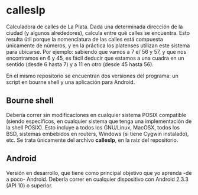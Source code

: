 calleslp
========

Calculadora de calles de La Plata. Dada una determinada dirección de la ciudad (y algunos alrededores), calcula entre qué calles se encuentra. Esto resulta útil porque la nomenclatura de las calles está compuesta únicamente de números, y en la práctica los platenses utilizan este sistema para ubicarse. Por ejemplo: sabiendo que vamos a 7 e/ 56 y 57, y que nos encontramos en 6 y 45, es fácil deducir que estamos a una cuadra en un sentido (desde 6 hasta 7) y a 11 en otro (desde 45 hasta 56).

En el mismo repositorio se encuentran dos versiones del programa: un script en bourne shell y una aplicación para Android.

## Bourne shell
Debería correr sin modificaciones en cualquier sistema POSIX compatible (siendo específicos, en cualquier sistema que tenga una implementación de la shell POSIX). Esto incluye a todos los GNU/Linux, MacOSX, todos los BSD, sistemas embebidos en routers, Windows (si tiene Cygwin instalado), etc. Se trata únicamente del archivo **calleslp**, en la raíz del repositorio.

## Android
Versión en desarrollo, que tiene como principal objetivo que yo aprenda -de a poco- Android. Debería correr en cualquier dispositivo con Android 2.3.3 (API 10) o superior. 
